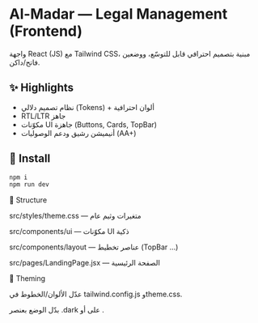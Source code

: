 # Al-Madar — Legal Management (Frontend)

واجهة React (JS) مع Tailwind CSS، مبنية بتصميم احترافي قابل للتوسّع، ووضعين فاتح/داكن.

## ✨ Highlights
- نظام تصميم دلالي (Tokens) + ألوان احترافية
- RTL/LTR جاهز
- مكوّنات UI جاهزة (Buttons, Cards, TopBar)
- أنيميشن رشيق ودعم الوصوليات (AA+)

## 🚀 Install
```bash
npm i
npm run dev
```

🧩 Structure

src/styles/theme.css — متغيرات وثيم عام

src/components/ui — مكوّنات UI ذكية

src/components/layout — عناصر تخطيط (TopBar ...)

src/pages/LandingPage.jsx — الصفحة الرئيسية

🎨 Theming

عدّل الألوان/الخطوط في tailwind.config.js وtheme.css.

بدّل الوضع بعنصر .dark على <html> أو <body>.
